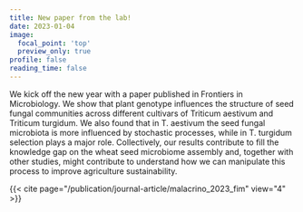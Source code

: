```yaml
---
title: New paper from the lab!
date: 2023-01-04
image:
  focal_point: 'top'
  preview_only: true
profile: false
reading_time: false
---
```



<!--more-->

We kick off the new year with a paper published in Frontiers in Microbiology. We show that plant genotype influences the structure of seed fungal communities across different cultivars of Triticum aestivum and Triticum turgidum. We also found that in T. aestivum the seed fungal microbiota is more influenced by stochastic processes, while in T. turgidum selection plays a major role. Collectively, our results contribute to fill the knowledge gap on the wheat seed microbiome assembly and, together with other studies, might contribute to understand how we can manipulate this process to improve agriculture sustainability.

{{< cite page="/publication/journal-article/malacrino_2023_fim" view="4" >}}
